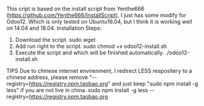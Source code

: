 This cript is based on the install script from Yenthe666 (https://github.com/Yenthe666/InstallScript), I just has some modify for Odoo12. Which is only tested on Ubuntu16.04, but I think it is working well on 14.04 and 18.04.
Installation Steps:
1. Download the script.
  sudo wget 
2. Add run right to the script.
  sudo chmod +x odoo12-install.sh
3. Execute the script and which will be finished automatically.
  ./odoo12-install.sh
  
TIPS
  Due to chinese internet envirenment, I redirect LESS respositery to a chinese address, please remove "--registry=https://registry.npm.taobao.org" and just keep "sudo npm install -g less" if you are not live in china.
  sudo npm install -g less --registry=https://registry.npm.taobao.org
